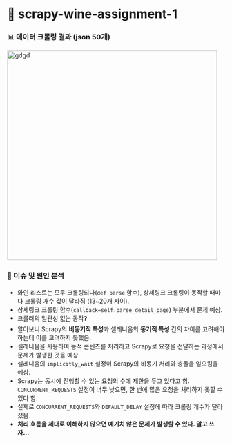 # 🍇 scrapy-wine-assignment-1

### 📊 데이터 크롤링 결과 (json 50개)
<img width="486" alt="gdgd" src="https://github.com/hyeonjeong-ko/scrapy-wine-assignment-1/assets/72601276/9b9a3d80-a3a3-48c8-b929-8b212cf12087">


### 📄 이슈 및 원인 분석
- 와인 리스트는 모두 크롤링되나(`def parse` 함수), 상세링크 크롤링이 동작할 때마다 크롤링 개수 값이 달라짐 (13~20개 사이).
- 상세링크 크롤링 함수(`callback=self.parse_detail_page`) 부분에서 문제 예상.
- 크롤러의 일관성 없는 동작❓
- 알아보니 Scrapy의 **비동기적 특성**과 셀레니움의 **동기적 특성** 간의 차이를 고려해야 하는데 이를 고려하지 못했음.
- 셀레니움을 사용하여 동적 콘텐츠를 처리하고 Scrapy로 요청을 전달하는 과정에서 문제가 발생한 것을 예상.
- 셀레니움의 `implicitly_wait` 설정이 Scrapy의 비동기 처리와 충돌을 일으킴을 예상.
- Scrapy는 동시에 진행할 수 있는 요청의 수에 제한을 두고 있다고 함. `CONCURRENT_REQUESTS` 설정이 너무 낮으면, 한 번에 많은 요청을 처리하지 못할 수 있다 함.
- 실제로 `CONCURRENT_REQUESTS`와 `DEFAULT_DELAY` 설정에 따라 크롤링 개수가 달라졌음.
- **처리 흐름을 제대로 이해하지 않으면 예기치 않은 문제가 발생할 수 있다. 알고 쓰자...**
